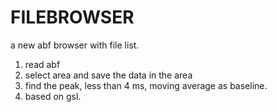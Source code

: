# FILEBROWSER

a new abf browser with file list. 
1. read abf
2. select area and save the data in the area
3. find the peak, less than 4 ms, moving average as baseline. 
4. based on gsl.
